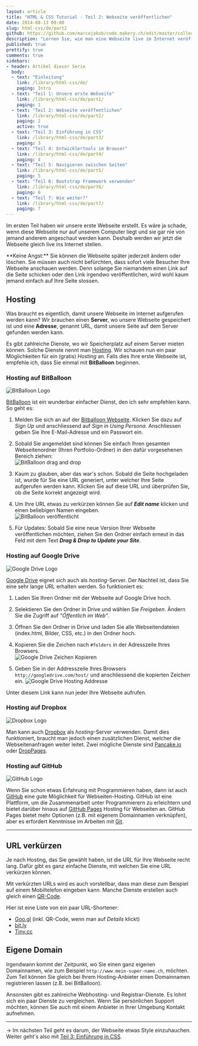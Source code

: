 ```yaml
---
layout: article
title: "HTML & CSS Tutorial - Teil 2: Webseite veröffentlichen"
date: 2014-08-13 00:00
slug: html-css/de/part2
github: https://github.com/marcojakob/code.makery.ch/edit/master/collections/library/html-css-de-part2.md
description: "Lernen Sie, wie man eine Webseite live im Internet veröffentlicht."
published: true
prettify: true
comments: true
sidebars:
- header: Artikel dieser Serie
  body:
  - text: "Einleitung"
    link: /library/html-css/de/
    paging: Intro
  - text: "Teil 1: Unsere erste Webseite"
    link: /library/html-css/de/part1/
    paging: 1
  - text: "Teil 2: Webseite veröffentlichen"
    link: /library/html-css/de/part2/
    paging: 2
    active: true
  - text: "Teil 3: Einführung in CSS"
    link: /library/html-css/de/part3/
    paging: 3
  - text: "Teil 4: Entwicklertools im Browser"
    link: /library/html-css/de/part4/
    paging: 4
  - text: "Teil 5: Navigieren zwischen Seiten"
    link: /library/html-css/de/part5/
    paging: 5
  - text: "Teil 6: Bootstrap Framework verwenden"
    link: /library/html-css/de/part6/
    paging: 6
  - text: "Teil 7: Wie weiter?"
    link: /library/html-css/de/part7/
    paging: 7
---
```


Im ersten Teil haben wir unsere erste Webseite erstellt. Es wäre ja schade, wenn diese Webseite nur auf unserem Computer liegt und sie gar nie von jemand anderem angeschaut werden kann. Deshalb werden wir jetzt die Webseite gleich live ins Internet stellen. 

<div class="alert alert-info">
**Keine Angst:** Sie können die Webseite später jederzeit ändern oder löschen. Sie müssen auch nicht befürchten, dass sofort viele Besucher Ihre Webseite anschauen werden. Denn solange Sie niemandem einen Link auf die Seite schicken oder den Link irgendwo veröffentlichen, wird wohl kaum jemand einfach auf Ihre Seite stossen.
</div>


## Hosting

Was braucht es eigentlich, damit unsere Webseite im Internet aufgerufen werden kann? Wir brauchen einen **Server**, wo unsere Webseite gespeichert ist und eine **Adresse**, genannt URL, damit unsere Seite auf dem Server gefunden werden kann.

Es gibt zahlreiche Dienste, wo wir Speicherplatz auf einem Server mieten können. Solche Dienste nennt man [Hosting](http://de.wikipedia.org/wiki/Hosting). Wir schauen nun ein paar Möglichkeiten für ein (gratis) *Hosting* an. Falls dies Ihre erste Webseite ist, empfehle ich, dass Sie einmal mit **BitBalloon** beginnen.


### Hosting auf BitBalloon

![BitBalloon Logo](/assets/library/html-css/part2/bitballoon-logo.png)

[BitBalloon](https://www.bitballoon.com/) ist ein wunderbar einfacher Dienst, den ich sehr empfehlen kann. So geht es:

1. Melden Sie sich an auf der [Bitballoon Webseite](https://www.bitballoon.com/). Klicken Sie dazu auf *Sign Up* und anschliessend auf *Sign in Using Persona*. Anschliessen geben Sie Ihre E-Mail-Adresse und ein Passwort ein.

2. Sobald Sie angemeldet sind können Sie einfach Ihren gesamten Webseitenordner (Ihren Portfolio-Ordner) in den dafür vorgesehenen Bereich ziehen:   
![BitBalloon drag and drop](/assets/library/html-css/part2/bitballoon-drag-and-drop.png)

3. Kaum zu glauben, aber das war's schon. Sobald die Seite hochgeladen ist, wurde für Sie eine URL generiert, unter welcher Ihre Seite aufgerufen werden kann. Klicken Sie auf diese URL und überprüfen Sie, ob die Seite korrekt angezeigt wird.

4. Um Ihre URL etwas zu verkürzen können Sie auf ***Edit name*** klicken und einen beliebigen Namen eingeben.   
![BitBalloon veröffentlicht](/assets/library/html-css/part2/bitballoon-published.png)

5. Für Updates: Sobald Sie eine neue Version Ihrer Webseite veröffentlichen möchten, ziehen Sie den Ordner einfach erneut in das Feld mit dem Text ***Drag & Drop to Update your Site***.


### Hosting auf Google Drive

![Google Drive Logo](/assets/library/html-css/part2/google-drive-logo.png)

[Google Drive](https://drive.google.com/) eignet sich auch als *hosting*-Server. Der Nachteil ist, dass Sie eine sehr lange URL erhalten werden. So funktioniert es:

1. Laden Sie Ihren Ordner mit der Webseite auf Google Drive hoch.

2. Selektieren Sie den Ordner in Drive und wählen Sie *Freigeben*. Ändern Sie die Zugriff auf *"Öffentlich im Web"*. 

3. Öffnen Sie den Ordner in Drive und laden Sie alle Webseitendateien (index.html, Bilder, CSS, etc.) in den Ordner hoch.

4. Kopieren Sie die Zeichen nach `#folders` in der Adresszeile Ihres Browsers.   
![Google Drive Zeichen Kopieren](/assets/library/html-css/part2/google-drive-copy-string.png)

5. Geben Sie in der Addresszeile Ihres Browsers `http://googledrive.com/host/` und anschliessend die kopierten Zeichen ein.
![Google Drive Hosting Addresse](/assets/library/html-css/part2/google-drive-host-address.png)

Unter diesem Link kann nun jeder Ihre Webseite aufrufen.


### Hosting auf Dropbox

![Dropbox Logo](/assets/library/html-css/part2/dropbox-logo.png)

Man kann auch [Dropbox](https://www.dropbox.com/) als *hosting*-Server verwenden. Damit dies funktioniert, braucht man jedoch einen zusätzlichen Dienst, welcher die Webseitenanfragen weiter leitet. Zwei mögliche Dienste sind [Pancake.io](https://pancake.io/) oder [DropPages](http://droppages.com/).


### Hosting auf GitHub

![GitHub Logo](/assets/library/html-css/part2/github-logo.jpg)

Wenn Sie schon etwas Erfahrung mit Programmieren haben, dann ist auch [GitHub](https://github.com) eine gute Möglichkeit für Webseiten-Hosting. GitHub ist eine Plattform, um die Zusammenarbeit unter Programmierern zu erleichtern und bietet darüber hinaus auf [GitHub Pages](https://pages.github.com/) Hosting für Webseiten an. GitHub Pages bietet mehr Optionen (z.B. mit eigenem Domainnamen verknüpfen), aber es erfordert Kenntnisse im Arbeiten mit [Git](http://de.wikipedia.org/wiki/Git).


***

## URL verkürzen

Je nach Hosting, das Sie gewählt haben, ist die URL für Ihre Webseite recht lang. Dafür gibt es ganz einfache Dienste, mit welchen Sie eine URL verkürzen können. 

Mit verkürzten URLs wird es auch vorstellbar, dass man diese zum Beispiel auf einem Mobiltelefon eingeben kann. Manche Dienste erstellen auch gleich einen [QR-Code](http://de.wikipedia.org/wiki/QR-Code).

Hier ist eine Liste von ein paar URL-Shortener:

* [Goo.gl](https://goo.gl/) (inkl. QR-Code, wenn man auf *Details* klickt)
* [bit.ly](https://bitly.com/)
* [Tiny.cc](http://tiny.cc/)


## Eigene Domain

Irgendwann kommt der Zeitpunkt, wo Sie einen ganz eigenen Domainnamen, wie zum Beispiel `http://www.mein-super-name.ch`, möchten. Zum Teil können Sie gleich bei Ihrem Hosting-Anbieter einen Domainnamen registrieren lassen (z.B. bei BitBalloon).

Ansonsten gibt es zahlreiche Webhosting- und Registrar-Dienste. Es lohnt sich ein paar Dienste zu vergleichen. Wenn Sie persönlichen Support möchten, können Sie auch mit einem Anbieter in Ihrer Umgebung Kontakt aufnehmen.


***

&rarr; Im nächsten Teil geht es darum, der Webseite etwas Style einzuhauchen. Weiter geht's also mit [Teil 3: Einführung in CSS](/library/html-css/de/part3/).

